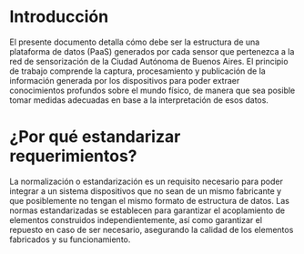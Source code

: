 Introducción
============

El presente documento detalla cómo debe ser la estructura de una plataforma de datos (PaaS) generados por cada sensor que pertenezca a la red de sensorización de la Ciudad Autónoma de Buenos Aires. El principio de trabajo comprende la captura, procesamiento y publicación de la información generada por los dispositivos para poder extraer conocimientos profundos sobre el mundo físico, de manera que sea posible tomar medidas adecuadas en base a la interpretación de esos datos.

¿Por qué estandarizar requerimientos?
=====================================

La normalización o estandarización es un requisito necesario para poder integrar a un sistema dispositivos que no sean de un mismo fabricante y que posiblemente no tengan el mismo formato de estructura de datos. Las normas estandarizadas se establecen para garantizar el acoplamiento de elementos construidos independientemente, así como garantizar el repuesto en caso de ser necesario, asegurando la calidad de los elementos fabricados y su funcionamiento.
